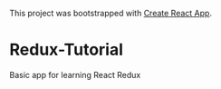 This project was bootstrapped with [Create React App](https://github.com/facebook/create-react-app).

# Redux-Tutorial
Basic app for learning React Redux
